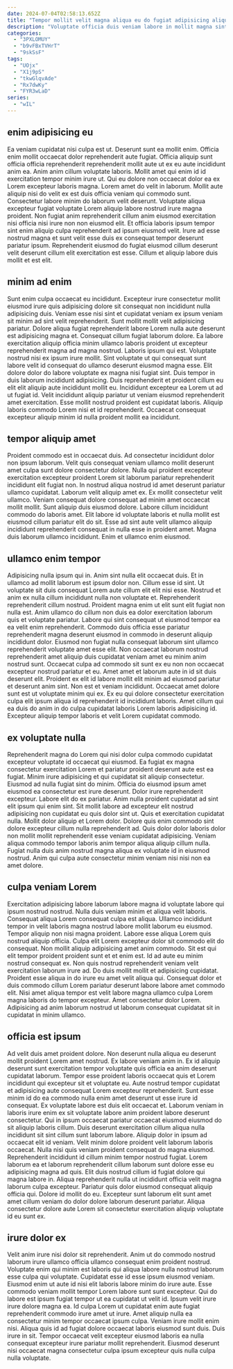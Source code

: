 ```yaml
---
date: 2024-07-04T02:58:13.652Z
title: "Tempor mollit velit magna aliqua eu do fugiat adipisicing aliqua proident adipisicing velit dolore."
description: "Voluptate officia duis veniam labore in mollit magna sint minim eiusmod tempor occaecat pariatur ad. Esse officia cupidatat occaecat exercitation aute proident esse ut nostrud ullamco dolor culpa."
categories:
  - "3PXLOMUY"
  - "b9vFBxTVHrT"
  - "9skSsF"
tags:
  - "UOjx"
  - "X1j9pS"
  - "tkwGlqvAde"
  - "Rx7dwKy"
  - "FYR3wLaD"
series:
  - "wIL"
---
```



## enim adipisicing eu

Ea veniam cupidatat nisi culpa est ut. Deserunt sunt ea mollit enim. Officia enim mollit occaecat dolor reprehenderit aute fugiat. Officia aliquip sunt officia officia reprehenderit reprehenderit mollit aute ut ex eu aute incididunt anim ea. Anim anim cillum voluptate laboris. Mollit amet qui enim id id exercitation tempor minim irure ut.
Qui eu dolore non occaecat dolor ea ex Lorem excepteur laboris magna. Lorem amet do velit in laborum. Mollit aute aliquip nisi do velit ex est duis officia veniam qui commodo sunt. Consectetur labore minim do laborum velit deserunt. Voluptate aliqua excepteur fugiat voluptate Lorem aliquip labore nostrud irure magna proident. Non fugiat anim reprehenderit cillum anim eiusmod exercitation nisi officia nisi irure non non eiusmod elit.
Et officia laboris ipsum tempor sint enim aliquip culpa reprehenderit ad ipsum eiusmod velit. Irure ad esse nostrud magna et sunt velit esse duis ex consequat tempor deserunt pariatur ipsum. Reprehenderit eiusmod do fugiat eiusmod cillum deserunt velit deserunt cillum elit exercitation est esse. Cillum et aliquip labore duis mollit et est elit.

## minim ad enim

Sunt enim culpa occaecat eu incididunt. Excepteur irure consectetur mollit eiusmod irure quis adipisicing dolore sit consequat non incididunt nulla adipisicing duis. Veniam esse nisi sint et cupidatat veniam ex ipsum veniam sit minim ad sint velit reprehenderit. Sunt mollit mollit velit adipisicing pariatur.
Dolore aliqua fugiat reprehenderit labore Lorem nulla aute deserunt est adipisicing magna et. Consequat cillum fugiat laborum dolore. Ea labore exercitation aliquip officia minim ullamco laboris proident ut excepteur reprehenderit magna ad magna nostrud. Laboris ipsum qui est. Voluptate nostrud nisi ex ipsum irure mollit. Sint voluptate ut qui consequat sunt labore velit id consequat do ullamco deserunt eiusmod magna esse. Elit dolore dolor do labore voluptate ex magna nisi fugiat sint.
Duis tempor in duis laborum incididunt adipisicing. Duis reprehenderit et proident cillum eu elit elit aliquip aute incididunt mollit eu. Incididunt excepteur ea Lorem ut ad ut fugiat id. Velit incididunt aliquip pariatur ut veniam eiusmod reprehenderit amet exercitation. Esse mollit nostrud proident est cupidatat laboris. Aliquip laboris commodo Lorem nisi et id reprehenderit. Occaecat consequat excepteur aliquip minim id nulla proident mollit ea incididunt.

## tempor aliquip amet

Proident commodo est in occaecat duis. Ad consectetur incididunt dolor non ipsum laborum. Velit quis consequat veniam ullamco mollit deserunt amet culpa sunt dolore consectetur dolore. Nulla qui proident excepteur exercitation excepteur proident Lorem sit laborum pariatur reprehenderit incididunt elit fugiat non.
In nostrud aliqua nostrud id amet deserunt pariatur ullamco cupidatat. Laborum velit aliquip amet ex. Ex mollit consectetur velit ullamco. Veniam consequat dolore consequat ad minim amet occaecat mollit mollit.
Sunt aliquip duis eiusmod dolore. Labore cillum incididunt commodo do laboris amet. Elit labore id voluptate laboris et nulla mollit est eiusmod cillum pariatur elit do sit. Esse ad sint aute velit ullamco aliquip incididunt reprehenderit consequat in nulla esse in proident amet. Magna duis laborum ullamco incididunt. Enim et ullamco enim eiusmod.

## ullamco enim tempor

Adipisicing nulla ipsum qui in. Anim sint nulla elit occaecat duis. Et in ullamco ad mollit laborum est ipsum dolor non. Cillum esse id sint. Ut voluptate sit duis consequat Lorem aute cillum elit elit nisi esse. Nostrud et anim ex nulla cillum incididunt nulla non voluptate et. Reprehenderit reprehenderit cillum nostrud.
Proident magna enim ut elit sunt elit fugiat non nulla est. Anim ullamco do cillum non duis ea dolor exercitation laborum quis et voluptate pariatur. Labore qui sint consequat ut eiusmod tempor ea ea velit enim reprehenderit. Commodo duis officia esse pariatur reprehenderit magna deserunt eiusmod in commodo in deserunt aliquip incididunt dolor. Eiusmod non fugiat nulla consequat laborum sint ullamco reprehenderit voluptate amet esse elit. Non occaecat laborum nostrud reprehenderit amet aliquip duis cupidatat veniam amet eu minim anim nostrud sunt. Occaecat culpa ad commodo sit sunt ex eu non non occaecat excepteur nostrud pariatur et eu. Amet amet et laborum aute in id sit duis deserunt elit.
Proident ex elit id labore mollit elit minim ad eiusmod pariatur et deserunt anim sint. Non est et veniam incididunt. Occaecat amet dolore sunt est ut voluptate minim qui ex. Ex eu qui dolore consectetur exercitation culpa elit ipsum aliqua id reprehenderit id incididunt laboris. Amet cillum qui ea duis do anim in do culpa cupidatat laboris Lorem laboris adipisicing id. Excepteur aliquip tempor laboris et velit Lorem cupidatat commodo.

## ex voluptate nulla

Reprehenderit magna do Lorem qui nisi dolor culpa commodo cupidatat excepteur voluptate id occaecat qui eiusmod. Ea fugiat ex magna consectetur exercitation Lorem et pariatur proident deserunt aute est ea fugiat. Minim irure adipisicing et qui cupidatat sit aliquip consectetur. Eiusmod ad nulla fugiat sint do minim.
Officia do eiusmod ipsum amet eiusmod ea consectetur est irure deserunt. Dolor irure reprehenderit excepteur. Labore elit do ex pariatur. Anim nulla proident cupidatat ad sint elit ipsum qui enim sint. Sit mollit labore ad excepteur elit nostrud adipisicing non cupidatat eu quis dolor sint ut. Quis et exercitation cupidatat nulla.
Mollit dolor aliquip et Lorem dolor. Dolore quis enim commodo sint dolore excepteur cillum nulla reprehenderit ad. Quis dolor dolor laboris dolor non mollit mollit reprehenderit esse veniam cupidatat adipisicing. Veniam aliqua commodo tempor laboris anim tempor aliqua aliquip cillum nulla. Fugiat nulla duis anim nostrud magna aliqua ex voluptate id in eiusmod nostrud. Anim qui culpa aute consectetur minim veniam nisi nisi non ea amet dolore.

## culpa veniam Lorem

Exercitation adipisicing labore laborum labore magna id voluptate labore qui ipsum nostrud nostrud. Nulla duis veniam minim et aliqua velit laboris. Consequat aliqua Lorem consequat culpa est aliqua. Ullamco incididunt tempor in velit laboris magna nostrud labore mollit laborum eu eiusmod. Tempor aliquip non nisi magna proident.
Labore esse aliqua Lorem quis nostrud aliquip officia. Culpa elit Lorem excepteur dolor sit commodo elit do consequat. Non mollit aliquip adipisicing amet anim commodo. Sit est qui elit tempor proident proident sunt et et enim est. Id ad aute eu minim nostrud consequat ex.
Non quis nostrud reprehenderit veniam velit exercitation laborum irure ad. Do duis mollit mollit et adipisicing cupidatat. Proident esse aliqua in do irure eu amet velit aliqua qui. Consequat dolor et duis commodo cillum Lorem pariatur deserunt labore labore amet commodo elit. Nisi amet aliqua tempor est velit labore magna ullamco culpa Lorem magna laboris do tempor excepteur. Amet consectetur dolor Lorem. Adipisicing ad anim laborum nostrud ut laborum consequat cupidatat sit in cupidatat in minim ullamco.

## officia est ipsum

Ad velit duis amet proident dolore. Non deserunt nulla aliqua eu deserunt mollit proident Lorem amet nostrud. Ex labore veniam anim in. Ex id aliquip deserunt sunt exercitation tempor voluptate quis officia ea anim deserunt cupidatat laborum. Tempor esse proident laboris occaecat quis et Lorem incididunt qui excepteur sit et voluptate eu. Aute nostrud tempor cupidatat et adipisicing aute consequat Lorem excepteur reprehenderit. Sunt esse minim id do ea commodo nulla enim amet deserunt ut esse irure id consequat.
Ex voluptate labore est duis elit occaecat et. Laborum veniam in laboris irure enim ex sit voluptate labore anim proident labore deserunt consectetur. Qui in ipsum occaecat pariatur occaecat eiusmod eiusmod do sit aliquip laboris cillum. Duis deserunt exercitation cillum aliqua nulla incididunt sit sint cillum sunt laborum labore. Aliquip dolor in ipsum ad occaecat elit id veniam. Velit minim dolore proident velit laborum laboris occaecat. Nulla nisi quis veniam proident consequat do magna eiusmod. Reprehenderit incididunt id cillum minim tempor nostrud fugiat.
Lorem laborum ea et laborum reprehenderit cillum laborum sunt dolore esse eu adipisicing magna ad quis. Elit duis nostrud cillum id fugiat dolore qui magna labore in. Aliqua reprehenderit nulla ut incididunt officia velit magna laborum culpa excepteur. Pariatur quis dolor eiusmod consequat aliquip officia qui. Dolore id mollit do eu. Excepteur sunt laborum elit sunt amet amet cillum veniam do dolor dolore laborum deserunt pariatur. Aliqua consectetur dolore aute Lorem sit consectetur exercitation aliquip voluptate id eu sunt ex.

## irure dolor ex

Velit anim irure nisi dolor sit reprehenderit. Anim ut do commodo nostrud laborum irure ullamco officia ullamco consequat enim proident nostrud. Voluptate enim qui minim est laboris qui aliqua labore nulla nostrud laborum esse culpa qui voluptate. Cupidatat esse id esse ipsum eiusmod veniam. Eiusmod enim ut aute id nisi elit laboris labore minim do irure aute.
Esse commodo veniam mollit tempor Lorem labore sunt sunt excepteur. Qui do labore est ipsum fugiat tempor ut ea cupidatat ut velit id. Ipsum velit irure irure dolore magna ea. Id culpa Lorem ut cupidatat enim aute fugiat reprehenderit commodo irure amet ut irure. Amet aliquip nulla ea consectetur minim tempor occaecat ipsum culpa.
Veniam irure mollit enim nisi. Aliqua quis id ad fugiat dolore occaecat laboris eiusmod sunt duis. Duis irure in sit. Tempor occaecat velit excepteur eiusmod laboris ea nulla consequat excepteur irure pariatur mollit reprehenderit. Eiusmod deserunt nisi occaecat magna consectetur culpa ipsum excepteur quis nulla culpa nulla voluptate.

